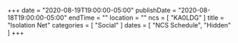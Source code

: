 +++
date = "2020-08-19T19:00:00-05:00"
publishDate = "2020-08-18T19:00:00-05:00"
endTime = ""
location = ""
ncs = [ "KA0LDG" ]
title = "Isolation Net"
categories = [ "Social" ]
dates = [ "NCS Schedule", "Hidden" ]
+++
